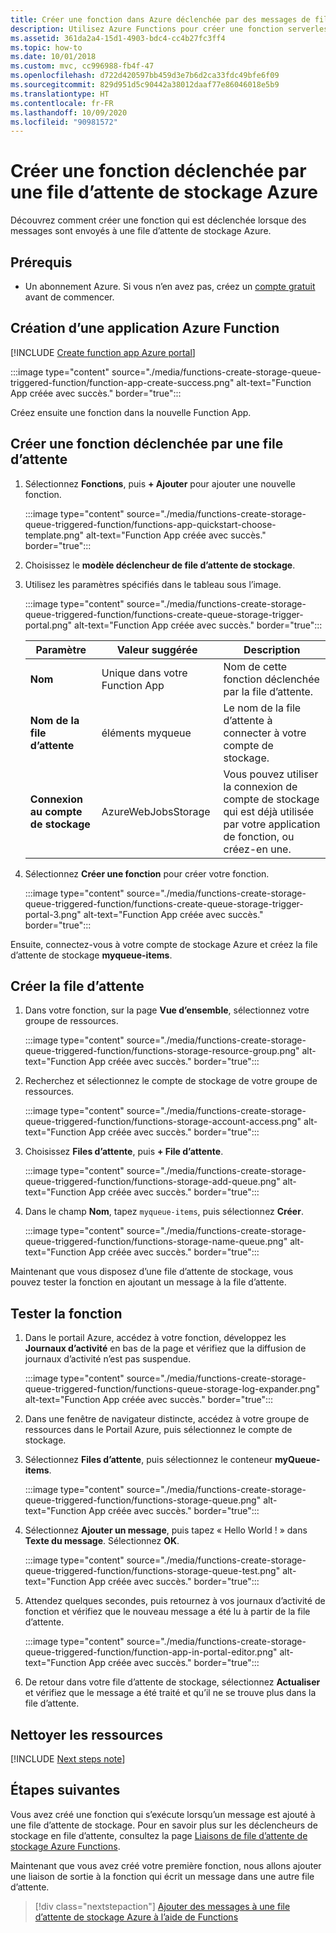 ```yaml
---
title: Créer une fonction dans Azure déclenchée par des messages de file d’attente
description: Utilisez Azure Functions pour créer une fonction serverless appelée par un message soumis à une file d’attente dans Azure.
ms.assetid: 361da2a4-15d1-4903-bdc4-cc4b27fc3ff4
ms.topic: how-to
ms.date: 10/01/2018
ms.custom: mvc, cc996988-fb4f-47
ms.openlocfilehash: d722d420597bb459d3e7b6d2ca33fdc49bfe6f09
ms.sourcegitcommit: 829d951d5c90442a38012daaf77e86046018e5b9
ms.translationtype: HT
ms.contentlocale: fr-FR
ms.lasthandoff: 10/09/2020
ms.locfileid: "90981572"
---
```

# <a name="create-a-function-triggered-by-azure-queue-storage"></a>Créer une fonction déclenchée par une file d’attente de stockage Azure

Découvrez comment créer une fonction qui est déclenchée lorsque des messages sont envoyés à une file d’attente de stockage Azure.

## <a name="prerequisites"></a>Prérequis

- Un abonnement Azure. Si vous n’en avez pas, créez un [compte gratuit](https://azure.microsoft.com/free/?WT.mc_id=A261C142F) avant de commencer.

## <a name="create-an-azure-function-app"></a>Création d’une application Azure Function

[!INCLUDE [Create function app Azure portal](../../includes/functions-create-function-app-portal.md)]

   :::image type="content" source="./media/functions-create-storage-queue-triggered-function/function-app-create-success.png" alt-text="Function App créée avec succès." border="true":::

Créez ensuite une fonction dans la nouvelle Function App.

<a name="create-function"></a>

## <a name="create-a-queue-triggered-function"></a>Créer une fonction déclenchée par une file d’attente

1. Sélectionnez **Fonctions**, puis **+ Ajouter** pour ajouter une nouvelle fonction.

   :::image type="content" source="./media/functions-create-storage-queue-triggered-function/functions-app-quickstart-choose-template.png" alt-text="Function App créée avec succès." border="true":::

1. Choisissez le **modèle déclencheur de file d’attente de stockage**.

1. Utilisez les paramètres spécifiés dans le tableau sous l’image.

    :::image type="content" source="./media/functions-create-storage-queue-triggered-function/functions-create-queue-storage-trigger-portal.png" alt-text="Function App créée avec succès." border="true":::


    | Paramètre | Valeur suggérée | Description |
    |---|---|---|
    | **Nom** | Unique dans votre Function App | Nom de cette fonction déclenchée par la file d’attente. |
    | **Nom de la file d’attente**   | éléments myqueue    | Le nom de la file d’attente à connecter à votre compte de stockage. |
    | **Connexion au compte de stockage** | AzureWebJobsStorage | Vous pouvez utiliser la connexion de compte de stockage qui est déjà utilisée par votre application de fonction, ou créez-en une.  |    

1. Sélectionnez **Créer une fonction** pour créer votre fonction.

    :::image type="content" source="./media/functions-create-storage-queue-triggered-function/functions-create-queue-storage-trigger-portal-3.png" alt-text="Function App créée avec succès." border="true":::

Ensuite, connectez-vous à votre compte de stockage Azure et créez la file d’attente de stockage **myqueue-items**.

## <a name="create-the-queue"></a>Créer la file d’attente

1. Dans votre fonction, sur la page **Vue d’ensemble**, sélectionnez votre groupe de ressources.

    :::image type="content" source="./media/functions-create-storage-queue-triggered-function/functions-storage-resource-group.png" alt-text="Function App créée avec succès." border="true":::

1. Recherchez et sélectionnez le compte de stockage de votre groupe de ressources.

    :::image type="content" source="./media/functions-create-storage-queue-triggered-function/functions-storage-account-access.png" alt-text="Function App créée avec succès." border="true":::

1. Choisissez **Files d’attente**, puis **+ File d’attente**. 

    :::image type="content" source="./media/functions-create-storage-queue-triggered-function/functions-storage-add-queue.png" alt-text="Function App créée avec succès." border="true":::

1. Dans le champ **Nom**, tapez `myqueue-items`, puis sélectionnez **Créer**.

    :::image type="content" source="./media/functions-create-storage-queue-triggered-function/functions-storage-name-queue.png" alt-text="Function App créée avec succès." border="true":::

Maintenant que vous disposez d’une file d’attente de stockage, vous pouvez tester la fonction en ajoutant un message à la file d’attente.

## <a name="test-the-function"></a>Tester la fonction

1. Dans le portail Azure, accédez à votre fonction, développez les **Journaux d’activité** en bas de la page et vérifiez que la diffusion de journaux d’activité n’est pas suspendue.

    :::image type="content" source="./media/functions-create-storage-queue-triggered-function/functions-queue-storage-log-expander.png" alt-text="Function App créée avec succès." border="true":::

1. Dans une fenêtre de navigateur distincte, accédez à votre groupe de ressources dans le Portail Azure, puis sélectionnez le compte de stockage.

1. Sélectionnez **Files d’attente**, puis sélectionnez le conteneur **myQueue-items**.

    :::image type="content" source="./media/functions-create-storage-queue-triggered-function/functions-storage-queue.png" alt-text="Function App créée avec succès." border="true":::

1. Sélectionnez **Ajouter un message**, puis tapez « Hello World ! » dans **Texte du message**. Sélectionnez **OK**.

    :::image type="content" source="./media/functions-create-storage-queue-triggered-function/functions-storage-queue-test.png" alt-text="Function App créée avec succès." border="true":::

1. Attendez quelques secondes, puis retournez à vos journaux d’activité de fonction et vérifiez que le nouveau message a été lu à partir de la file d’attente.

    :::image type="content" source="./media/functions-create-storage-queue-triggered-function/function-app-in-portal-editor.png" alt-text="Function App créée avec succès." border="true":::

1. De retour dans votre file d’attente de stockage, sélectionnez **Actualiser** et vérifiez que le message a été traité et qu’il ne se trouve plus dans la file d’attente.

## <a name="clean-up-resources"></a>Nettoyer les ressources

[!INCLUDE [Next steps note](../../includes/functions-quickstart-cleanup.md)]

## <a name="next-steps"></a>Étapes suivantes

Vous avez créé une fonction qui s’exécute lorsqu’un message est ajouté à une file d’attente de stockage. Pour en savoir plus sur les déclencheurs de stockage en file d’attente, consultez la page [Liaisons de file d’attente de stockage Azure Functions](functions-bindings-storage-queue.md).

Maintenant que vous avez créé votre première fonction, nous allons ajouter une liaison de sortie à la fonction qui écrit un message dans une autre file d’attente.

> [!div class="nextstepaction"]
> [Ajouter des messages à une file d’attente de stockage Azure à l’aide de Functions](functions-integrate-storage-queue-output-binding.md)

